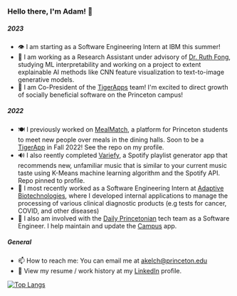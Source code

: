 
<!--
**akelch11/akelch11** is a ✨ _special_ ✨ repository because its `README.md` (this file) appears on your GitHub profile.

Here are some ideas to get you started:

- 🔭 I’m currently working on ...
- 🌱 I’m currently learning ...
- 👯 I’m looking to collaborate on ...
- 🤔 I’m looking for help with ...
- 💬 Ask me about ...
- 📫 How to reach me: ...
- 😄 Pronouns: ...
- ⚡ Fun fact: ...
-->


### Hello there, I'm Adam! 👋
##### 2023
- 👁️ I am starting as a Software Engineering Intern at IBM this summer!
- 🔎 I am working as a Research Assistant under advisory of [Dr. Ruth Fong](https://ruthfong.com), studying ML interpretability and working on a project to extent explainable AI methods like CNN feature visualization to text-to-image generative models.
- 🐅 I am Co-President of the [TigerApps](https://tigerapps.org/#about) team! I'm excited to direct growth of socially beneficial software on the Princeton campus!


##### 2022
- 🍽️ I previously worked on [MealMatch](https://mealmatch-app.herokuapp.com), a platform for Princeton students to meet new people over meals in the dining halls. Soon to be a [TigerApp](https://tigerapps.org) in Fall 2022! See the repo on my profile.
- 🔊 I also reently completed [Variefy](https://variefy.herokuapp.com), a Spotify playlist generator app that recommends new, unfamiliar music that is similar to your current music taste using K-Means machine learning algorithm and the Spotify API. Repo pinned to profile.
- 🧬 I most recently worked as a Software Engineering Intern at [Adaptive Biotechnologies](https://www.adaptivebiotech.com/), where I developed internal applications to manage the processing of various clinical diagnostic products (e.g tests for cancer, COVID, and other diseases)
- 📰 I also am involved with the [Daily Princetonian](https://www.dailyprincetonian.com/) tech team as a Software Engineer. I help maintain and update the [Campus](https://www.prince.buzz/) app.




<!-- - 🌱 I’m currently learning ...
- 👯 I’m looking to collaborate on ... -->
<!-- - 🤔 I’m looking for help with ...
- 💬 Ask me abou... -->

##### General
- 📫 How to reach me: You can email me at akelch@princeton.edu
- 👔 View my resume / work history at my [LinkedIn](https://www.linkedin.com/in/adam-kelch) profile.

[![Top Langs](https://github-readme-stats.vercel.app/api/top-langs/?username=akelch11&count_private=true&theme=tokyonight&hide=css,dockerfile)](https://github.com/akelch11)
<!-- - 😄 Pronouns: ...





<a href = "https://github.com/akelch11/akelch11/">
  <img align="center" src="https://github-readme-stats.vercel.app/api?username=akelch11&count_private=true&show_icons=false&theme=tokyonight&border_color=#ffffff" />
</a>

<br/>
  <a href = "https://github.com/akelch11/akelch11/">
  <img align="center" src="https://github-readme-stats.vercel.app/api/top-langs/?username=akelch11&layout=compact&count_private=true&theme=tokyonight&hide=procfile&border_color=#fffffa" />
  </a>
- ⚡ Fun fact: ... -->


